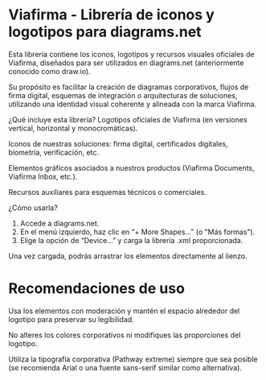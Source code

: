 # Viafirma - Librería de iconos y logotipos para diagrams.net
Esta librería contiene los iconos, logotipos y recursos visuales oficiales de Viafirma, diseñados para ser utilizados en diagrams.net (anteriormente conocido como draw.io).

Su propósito es facilitar la creación de diagramas corporativos, flujos de firma digital, esquemas de integración o arquitecturas de soluciones, utilizando una identidad visual coherente y alineada con la marca Viafirma.

¿Qué incluye esta librería?
Logotipos oficiales de Viafirma (en versiones vertical, horizontal y monocromáticas).

Iconos de nuestras soluciones: firma digital, certificados digitales, biometría, verificación, etc.

Elementos gráficos asociados a nuestros productos (Viafirma Documents, Viafirma Inbox, etc.).

Recursos auxiliares para esquemas técnicos o comerciales.

¿Cómo usarla?
1. Accede a diagrams.net.
2. En el menú izquierdo, haz clic en “+ More Shapes…” (o "Más formas").
3. Elige la opción de “Device…” y carga la librería .xml proporcionada.

Una vez cargada, podrás arrastrar los elementos directamente al lienzo.

# Recomendaciones de uso
Usa los elementos con moderación y mantén el espacio alrededor del logotipo para preservar su legibilidad.

No alteres los colores corporativos ni modifiques las proporciones del logotipo.

Utiliza la tipografía corporativa (Pathway extreme) siempre que sea posible (se recomienda Arial o una fuente sans-serif similar como alternativa).

